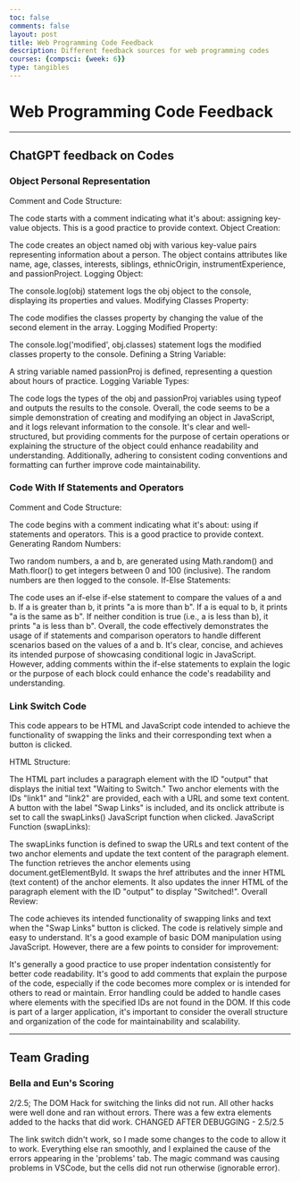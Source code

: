 ```yaml
---
toc: false
comments: false
layout: post
title: Web Programming Code Feedback
description: Different feedback sources for web programming codes
courses: {compsci: {week: 6}}
type: tangibles
---
```


# Web Programming Code Feedback

---

## ChatGPT feedback on Codes

### Object Personal Representation

Comment and Code Structure:

The code starts with a comment indicating what it's about: assigning key-value objects. This is a good practice to provide context.
Object Creation:

The code creates an object named obj with various key-value pairs representing information about a person.
The object contains attributes like name, age, classes, interests, siblings, ethnicOrigin, instrumentExperience, and passionProject.
Logging Object:

The console.log(obj) statement logs the obj object to the console, displaying its properties and values.
Modifying Classes Property:

The code modifies the classes property by changing the value of the second element in the array.
Logging Modified Property:

The console.log('modified', obj.classes) statement logs the modified classes property to the console.
Defining a String Variable:

A string variable named passionProj is defined, representing a question about hours of practice.
Logging Variable Types:

The code logs the types of the obj and passionProj variables using typeof and outputs the results to the console.
Overall, the code seems to be a simple demonstration of creating and modifying an object in JavaScript, and it logs relevant information to the console. It's clear and well-structured, but providing comments for the purpose of certain operations or explaining the structure of the object could enhance readability and understanding. Additionally, adhering to consistent coding conventions and formatting can further improve code maintainability.


### Code With If Statements and Operators

Comment and Code Structure:

The code begins with a comment indicating what it's about: using if statements and operators. This is a good practice to provide context.
Generating Random Numbers:

Two random numbers, a and b, are generated using Math.random() and Math.floor() to get integers between 0 and 100 (inclusive).
The random numbers are then logged to the console.
If-Else Statements:

The code uses an if-else if-else statement to compare the values of a and b.
If a is greater than b, it prints "a is more than b".
If a is equal to b, it prints "a is the same as b".
If neither condition is true (i.e., a is less than b), it prints "a is less than b".
Overall, the code effectively demonstrates the usage of if statements and comparison operators to handle different scenarios based on the values of a and b. It's clear, concise, and achieves its intended purpose of showcasing conditional logic in JavaScript. However, adding comments within the if-else statements to explain the logic or the purpose of each block could enhance the code's readability and understanding.

### Link Switch Code

This code appears to be HTML and JavaScript code intended to achieve the functionality of swapping the links and their corresponding text when a button is clicked.

HTML Structure:

The HTML part includes a paragraph element with the ID "output" that displays the initial text "Waiting to Switch."
Two anchor elements with the IDs "link1" and "link2" are provided, each with a URL and some text content.
A button with the label "Swap Links" is included, and its onclick attribute is set to call the swapLinks() JavaScript function when clicked.
JavaScript Function (swapLinks):

The swapLinks function is defined to swap the URLs and text content of the two anchor elements and update the text content of the paragraph element.
The function retrieves the anchor elements using document.getElementById.
It swaps the href attributes and the inner HTML (text content) of the anchor elements.
It also updates the inner HTML of the paragraph element with the ID "output" to display "Switched!".
Overall Review:

The code achieves its intended functionality of swapping links and text when the "Swap Links" button is clicked.
The code is relatively simple and easy to understand.
It's a good example of basic DOM manipulation using JavaScript.
However, there are a few points to consider for improvement:

It's generally a good practice to use proper indentation consistently for better code readability.
It's good to add comments that explain the purpose of the code, especially if the code becomes more complex or is intended for others to read or maintain.
Error handling could be added to handle cases where elements with the specified IDs are not found in the DOM.
If this code is part of a larger application, it's important to consider the overall structure and organization of the code for maintainability and scalability.

---

## Team Grading

### Bella and Eun's Scoring

2/2.5; The DOM Hack for switching the links did not run. All other hacks were well done and ran without errors. There was a few extra elements added to the hacks that did work. CHANGED AFTER DEBUGGING - 2.5/2.5

The link switch didn't work, so I made some changes to the code to allow it to work. Everything else ran smoothly, and I explained the cause of the errors appearing in the 'problems' tab. The magic command was causing problems in VSCode, but the cells did not run otherwise (ignorable error).

